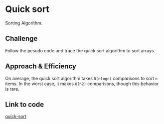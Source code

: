 # Quick sort
Sorting Algorithm.

## Challenge

Follow the pesudo code and trace the quick sort algorithm to sort arrays.

## Approach & Efficiency
On average, the quick sort algorithm takes `O(nlogn)` comparisons to sort `n` items. In the worst case, it makes `O(n2)` comparisons, though this behavior is rare.


## Link to code
[quick-sort](./quick-sort.js)
